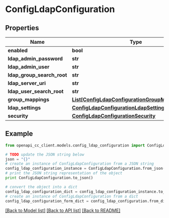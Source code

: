 # ConfigLdapConfiguration


## Properties
Name | Type | Description | Notes
------------ | ------------- | ------------- | -------------
**enabled** | **bool** |  | [optional] 
**ldap_admin_password** | **str** |  | [optional] 
**ldap_admin_user** | **str** |  | [optional] 
**ldap_group_search_root** | **str** |  | [optional] 
**ldap_server_uri** | **str** |  | [optional] 
**ldap_user_search_root** | **str** |  | [optional] 
**group_mappings** | [**List[ConfigLdapConfigurationGroupMappingsInner]**](ConfigLdapConfigurationGroupMappingsInner.md) |  | [optional] 
**ldap_settings** | [**ConfigLdapConfigurationLdapSettings**](ConfigLdapConfigurationLdapSettings.md) |  | [optional] 
**security** | [**ConfigLdapConfigurationSecurity**](ConfigLdapConfigurationSecurity.md) |  | [optional] 

## Example

```python
from openapi_cc_client.models.config_ldap_configuration import ConfigLdapConfiguration

# TODO update the JSON string below
json = "{}"
# create an instance of ConfigLdapConfiguration from a JSON string
config_ldap_configuration_instance = ConfigLdapConfiguration.from_json(json)
# print the JSON string representation of the object
print ConfigLdapConfiguration.to_json()

# convert the object into a dict
config_ldap_configuration_dict = config_ldap_configuration_instance.to_dict()
# create an instance of ConfigLdapConfiguration from a dict
config_ldap_configuration_form_dict = config_ldap_configuration.from_dict(config_ldap_configuration_dict)
```
[[Back to Model list]](../README.md#documentation-for-models) [[Back to API list]](../README.md#documentation-for-api-endpoints) [[Back to README]](../README.md)


